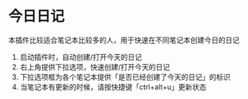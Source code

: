 # 今日日记

本插件比较适合笔记本比较多的人，用于快速在不同笔记本创建今日的日记

1. 启动插件时，自动创建/打开今天的日记
2. 右上角提供下拉选项，快速创建/打开今天的日记
3. 下拉选项框为各个笔记本提供「是否已经创建了今天的日记」的标识
4. 当笔记本有更新的时候，请按快捷键「ctrl+alt+u」更新状态
